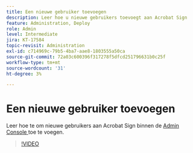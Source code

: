 ```yaml
---
title: Een nieuwe gebruiker toevoegen
description: Leer hoe u nieuwe gebruikers toevoegt aan Acrobat Sign
feature: Administration, Deploy
role: Admin
level: Intermediate
jira: KT-17584
topic-revisit: Administration
exl-id: c714969c-79b5-4ba7-aae8-1803555a50ca
source-git-commit: 72a03c600396f317278f5dfcd251796631b0c25f
workflow-type: tm+mt
source-wordcount: '31'
ht-degree: 3%

---
```


# Een nieuwe gebruiker toevoegen

Leer hoe te om nieuwe gebruikers aan Acrobat Sign binnen de [ Admin Console ](https://adminconsole.adobe.com/) toe te voegen.

>[!VIDEO](https://video.tv.adobe.com/v/3453158?quality=12&learn=on&hidetitle=true)
